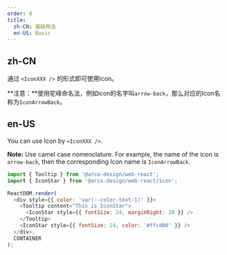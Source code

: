 ```yaml
---
order: 0
title:
  zh-CN: 基础用法
  en-US: Basic
---
```


## zh-CN

通过 `<IconXXX />` 的形式即可使用Icon。

**注意：**使用驼峰命名法，例如icon的名字叫`arrow-back`，那么对应的Icon名称为`IconArrowBack`。

## en-US

You can use Icon by `<IconXXX />`.

**Note:** Use camel case nomenclature. For example, the name of the icon is `arrow-back`, then the corresponding Icon name is `IconArrowBack`.

```js
import { Tooltip } from '@arco-design/web-react';
import { IconStar } from '@arco-design/web-react/icon';

ReactDOM.render(
  <div style={{ color: 'var(--color-text-1)' }}>
    <Tooltip content="This is IconStar">
      <IconStar style={{ fontSize: 24, marginRight: 20 }} />
    </Tooltip>
    <IconStar style={{ fontSize: 24, color: '#ffcd00' }} />
  </div>,
  CONTAINER
);
```
